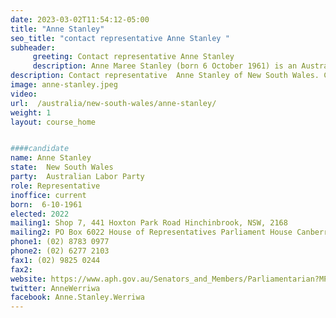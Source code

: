 ```yaml
---
date: 2023-03-02T11:54:12-05:00
title: "Anne Stanley"
seo_title: "contact representative Anne Stanley "
subheader:
     greeting: Contact representative Anne Stanley
     description: Anne Maree Stanley (born 6 October 1961) is an Australian politician. She is a member of the Australian Labor Party (ALP) and has served in the House of Representatives since the 2016 federal election, representing the Division of Werriwa. She previously served on the Liverpool City Council from 2008 to 2016.
description: Contact representative  Anne Stanley of New South Wales. Contact information for  Anne Stanley includes email address, phone number, and mailing address.
image: anne-stanley.jpeg
video:
url:  /australia/new-south-wales/anne-stanley/
weight: 1
layout: course_home


####candidate
name: Anne Stanley
state:	New South Wales
party:	Australian Labor Party
role: Representative
inoffice: current
born:  6-10-1961
elected: 2022
mailing1: Shop 7, 441 Hoxton Park Road Hinchinbrook, NSW, 2168
mailing2: PO Box 6022 House of Representatives Parliament House Canberra ACT 2600
phone1: (02) 8783 0977
phone2: (02) 6277 2103
fax1: (02) 9825 0244
fax2:
website: https://www.aph.gov.au/Senators_and_Members/Parliamentarian?MPID=265990
twitter: AnneWerriwa
facebook: Anne.Stanley.Werriwa
---
```

